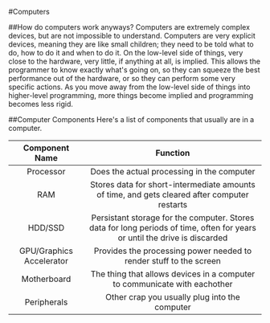 #Computers

##How do computers work anyways?
Computers are extremely complex devices, but are not impossible to understand. Computers are very explicit devices, meaning they are like small children; they need to be told what to do, how to do it and when to do it. On the low-level side of things, very close to the hardware, very little, if anything at all, is implied. This allows the programmer to know exactly what's going on, so they can squeeze the best performance out of the hardware, or so they can perform some very specific actions. As you move away from the low-level side of things into higher-level programming, more things become implied and programming becomes less rigid.

##Computer Components
Here's a list of components that usually are in a computer.

|Component Name | Function |
|:-------------:|:--------:|
|Processor      | Does the actual processing in the computer |
|RAM            | Stores data for short-intermediate amounts of time, and gets cleared after computer restarts |
|HDD/SSD        | Persistant storage for the computer. Stores data for long periods of time, often for years or until the drive is discarded | 
|GPU/Graphics Accelerator | Provides the processing power needed to render stuff to the screen |
|Motherboard | The thing that allows devices in a computer to communicate with eachother |
|Peripherals    | Other crap you usually plug into the computer |
